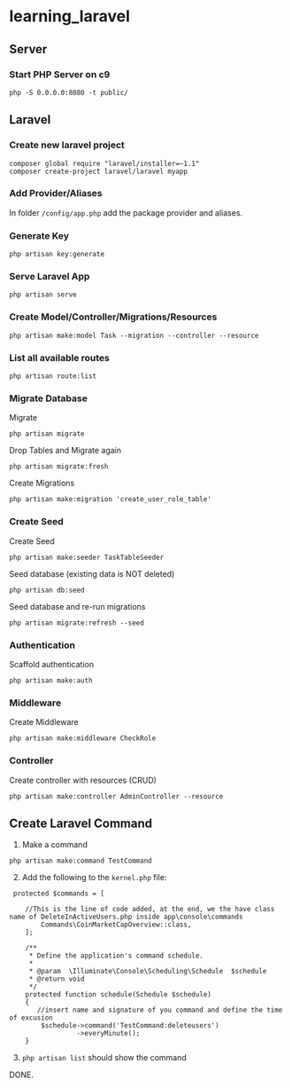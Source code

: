 # learning_laravel

## Server

### Start PHP Server on c9

`php -S 0.0.0.0:8080 -t public/`

## Laravel

### Create new laravel project

```
composer global require "laravel/installer=~1.1"
composer create-project laravel/laravel myapp
```

### Add Provider/Aliases

In folder `/config/app.php` add the package provider and aliases.

### Generate Key

`php artisan key:generate`

### Serve Laravel App

`php artisan serve`

### Create Model/Controller/Migrations/Resources

`php artisan make:model Task --migration --controller --resource`

### List all available routes

`php artisan route:list`

### Migrate Database

Migrate

`php artisan migrate`

Drop Tables and Migrate again

`php artisan migrate:fresh`

Create Migrations

`php artisan make:migration 'create_user_role_table'`

### Create Seed

Create Seed

`php artisan make:seeder TaskTableSeeder`

Seed database (existing data is NOT deleted)

`php artisan db:seed`

Seed database and re-run migrations

`php artisan migrate:refresh --seed`

### Authentication

Scaffold authentication

`php artisan make:auth`

### Middleware

Create Middleware

`php artisan make:middleware CheckRole`

### Controller

Create controller with resources (CRUD)

`php artisan make:controller AdminController --resource`

## Create Laravel Command

1. Make a command

`php artisan make:command TestCommand`

2. Add the following to the `kernel.php` file:

```
 protected $commands = [

    //This is the line of code added, at the end, we the have class name of DeleteInActiveUsers.php inside app\console\commands
        Commands\CoinMarketCapOverview::class,
    ];

    /**
     * Define the application's command schedule.
     *
     * @param  \Illuminate\Console\Scheduling\Schedule  $schedule
     * @return void
     */
    protected function schedule(Schedule $schedule)
    {
       //insert name and signature of you command and define the time of excusion
        $schedule->command('TestCommand:deleteusers')
                 ->everyMinute();
    }
```
3. `php artisan list` should show the command

DONE.


